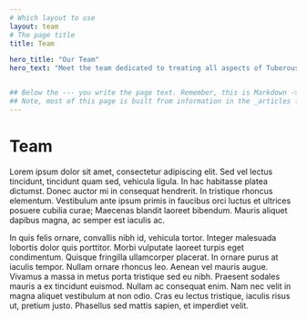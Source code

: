 ```yaml
---
# Which layout to use
layout: team
# The page title
title: Team

hero_title: "Our Team"
hero_text: "Meet the team dedicated to treating all aspects of Tuberous Sclerosis Complex (TSC) and other neurodevelopmental disorders."


## Below the --- you write the page text. Remember, this is Markdown -> https://www.markdownguide.org/cheat-sheet
## Note, most of this page is built from information in the _articles folder
---
```


# Team

Lorem ipsum dolor sit amet, consectetur adipiscing elit. Sed vel lectus tincidunt, tincidunt quam sed, vehicula ligula. In hac habitasse platea dictumst. Donec auctor mi in consequat hendrerit. In tristique rhoncus elementum. Vestibulum ante ipsum primis in faucibus orci luctus et ultrices posuere cubilia curae; Maecenas blandit laoreet bibendum. Mauris aliquet dapibus magna, ac semper est iaculis ac.

In quis felis ornare, convallis nibh id, vehicula tortor. Integer malesuada lobortis dolor quis porttitor. Morbi vulputate laoreet turpis eget condimentum. Quisque fringilla ullamcorper placerat. In ornare purus at iaculis tempor. Nullam ornare rhoncus leo. Aenean vel mauris augue. Vivamus a massa in metus porta tristique sed eu nibh. Praesent sodales mauris a ex tincidunt euismod. Nullam ac consequat enim. Nam nec velit in magna aliquet vestibulum at non odio. Cras eu lectus tristique, iaculis risus ut, pretium justo. Phasellus sed mattis sapien, et imperdiet velit.